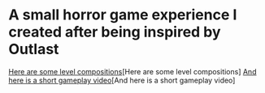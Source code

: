 # A small horror game experience I created after being inspired by Outlast
[Here are some level compositions](https://www.instagram.com/p/C2Li9e0Iakh/?img_index=5)[Here are some level compositions]
[And here is a short gameplay video](https://www.instagram.com/p/C2N6EG9OEqK/)[And here is a short gameplay video]
